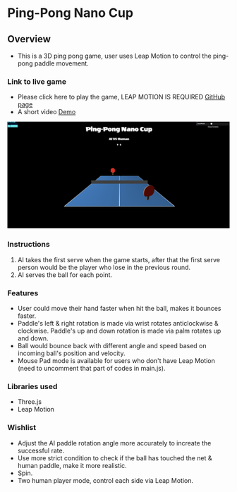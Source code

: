 # Ping-Pong Nano Cup

## Overview
 - This is a 3D ping pong game, user uses Leap Motion to control the ping-pong paddle movement.


### Link to live game
 - Please click here to play the game, LEAP MOTION IS REQUIRED [GitHub page](https://liaa2.github.io/Ping-Pong-Nano-Cup/)
 - A short video [Demo](https://drive.google.com/file/d/1tpCQKAI8iyXd3TQ8omqKaJ2j8SfSigPE/view)

![screenshot](./img/screenshot.png)

### Instructions
 1. AI takes the first serve when the game starts, after that the first serve person would be the player who lose in the previous round.
 2. AI serves the ball for each point.


### Features
 - User could move their hand faster when hit the ball, makes it bounces faster.
 - Paddle's left & right rotation is made via wrist rotates anticlockwise & clockwise. Paddle's up and down rotation is made via palm rotates up and down.
 - Ball would bounce back with different angle and speed based on incoming ball's position and velocity.
 - Mouse Pad mode is available for users who don't have Leap Motion (need to uncomment that part of codes in main.js).

### Libraries used
- Three.js
- Leap Motion

### Wishlist
 - Adjust the AI paddle rotation angle more accurately to increate the successful rate.
 - Use more strict condition to check if the ball has touched the net & human paddle, make it more realistic.
 - Spin.
 - Two human player mode, control each side via Leap Motion.
